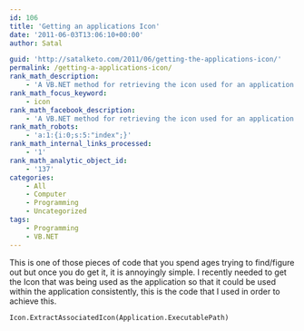 ```yaml
---
id: 106
title: 'Getting an applications Icon'
date: '2011-06-03T13:06:10+00:00'
author: Satal

guid: 'http://satalketo.com/2011/06/getting-the-applications-icon/'
permalink: /getting-a-applications-icon/
rank_math_description:
    - 'A VB.NET method for retrieving the icon used for an application'
rank_math_focus_keyword:
    - icon
rank_math_facebook_description:
    - 'A VB.NET method for retrieving the icon used for an application'
rank_math_robots:
    - 'a:1:{i:0;s:5:"index";}'
rank_math_internal_links_processed:
    - '1'
rank_math_analytic_object_id:
    - '137'
categories:
    - All
    - Computer
    - Programming
    - Uncategorized
tags:
    - Programming
    - VB.NET
---
```


This is one of those pieces of code that you spend ages trying to find/figure out but once you do get it, it is annoyingly simple. I recently needed to get the Icon that was being used as the application so that it could be used within the application consistently, this is the code that I used in order to achieve this.

```vbnet
Icon.ExtractAssociatedIcon(Application.ExecutablePath)
```